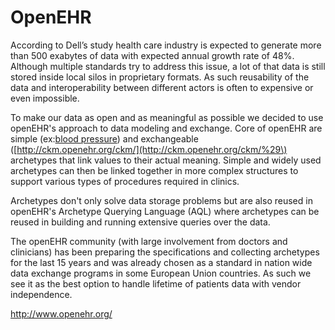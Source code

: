 # **OpenEHR**

According to Dell’s study health care industry is expected to generate more than 500 exabytes of data with expected annual growth rate of 48%. Although multiple standards try to address this issue, a lot of that data is still stored inside local silos in proprietary formats. As such reusability of the data and interoperability between different actors is often to expensive or even impossible.

To make our data as open and as meaningful as possible we decided to use openEHR's approach to data modeling and exchange. Core of openEHR are simple \(ex:[blood pressure](https://github.com/ppazos/cabolabs-ehrserver/blob/master/opts/production/vital_signs/archetypes/openEHR-EHR-OBSERVATION.blood_pressure.v1.adl)\) and exchangeable \([http://ckm.openehr.org/ckm/](http://ckm.openehr.org/ckm/%29\) archetypes that link values to their actual meaning. Simple and widely used archetypes can then be linked together in more complex structures to support various types of procedures required in clinics.

Archetypes don't only solve data storage problems but are also reused in openEHR's Archetype Querying Language \(AQL\) where archetypes can be reused in building and running extensive queries over the data.

The openEHR community \(with large involvement from doctors and clinicians\) has been preparing the specifications and collecting archetypes for the last 15 years and was already chosen as a standard in nation wide data exchange programs in some European Union countries. As such we see it as the best option to handle lifetime of patients data with vendor independence.

[http://www.openehr.org/ ](http://www.openehr.org/)

